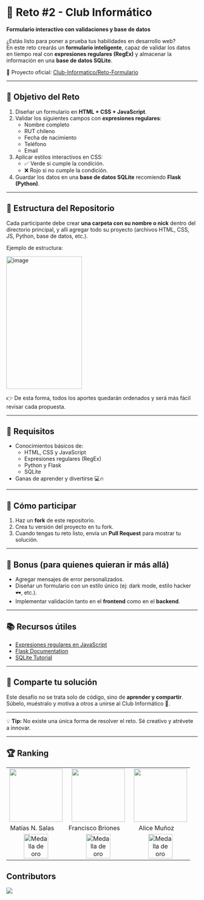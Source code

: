 # 📝 Reto #2 - Club Informático  
**Formulario interactivo con validaciones y base de datos**  

¿Estás listo para poner a prueba tus habilidades en desarrollo web?  
En este reto crearás un **formulario inteligente**, capaz de validar los datos en tiempo real con **expresiones regulares (RegEx)** y almacenar la información en una **base de datos SQLite**.  

🔗 Proyecto oficial: [Club-Informatico/Reto-Formulario](https://github.com/Club-Informatico/Reto-Formulario)

---

## 🎯 Objetivo del Reto
1. Diseñar un formulario en **HTML + CSS + JavaScript**.  
2. Validar los siguientes campos con **expresiones regulares**:  
   - Nombre completo  
   - RUT chileno  
   - Fecha de nacimiento  
   - Teléfono  
   - Email  
3. Aplicar estilos interactivos en CSS:  
   - ✅ Verde si cumple la condición.  
   - ❌ Rojo si no cumple la condición.  
4. Guardar los datos en una **base de datos SQLite** recomiendo **Flask (Python)**.  

---

## 📂 Estructura del Repositorio

Cada participante debe crear **una carpeta con su nombre o nick** dentro del directorio principal, y allí agregar todo su proyecto (archivos HTML, CSS, JS, Python, base de datos, etc.).

Ejemplo de estructura:

<img width="199" height="349" alt="image" src="https://github.com/user-attachments/assets/d6d3edd3-6009-486f-a5da-28d7c080fcf5" />

👉 De esta forma, todos los aportes quedarán ordenados y será más fácil revisar cada propuesta.  

---

## 🚀 Requisitos
- Conocimientos básicos de:
  - HTML, CSS y JavaScript  
  - Expresiones regulares (RegEx)  
  - Python y Flask  
  - SQLite  
- Ganas de aprender y divertirse 💻🔥  

---

## 🏁 Cómo participar
1. Haz un **fork** de este repositorio.  
2. Crea tu versión del proyecto en tu fork.  
3. Cuando tengas tu reto listo, envía un **Pull Request** para mostrar tu solución.  

---

## 🌟 Bonus (para quienes quieran ir más allá)
- Agregar mensajes de error personalizados.  
- Diseñar un formulario con un estilo único (ej: dark mode, estilo hacker 🕶️, etc.).  
- Implementar validación tanto en el **frontend** como en el **backend**.  

---

## 📚 Recursos útiles
- [Expresiones regulares en JavaScript](https://developer.mozilla.org/es/docs/Web/JavaScript/Guide/Regular_expressions)  
- [Flask Documentation](https://flask.palletsprojects.com/)  
- [SQLite Tutorial](https://www.sqlitetutorial.net/)  

---

## 🎉 Comparte tu solución
Este desafío no se trata solo de código, sino de **aprender y compartir**.  
Súbelo, muéstralo y motiva a otros a unirse al Club Informático 🚀.  

---

💡 **Tip:** No existe una única forma de resolver el reto. Sé creativo y atrévete a innovar.  

---

## 🏆 Ranking

<table align="center">
  <tr>
    <td align="center">
      <a href="https://mnsalas.cl">
        <img src="https://avatars.githubusercontent.com/u/42161973?v=4" width="140" />
      </a>
    </td>
     <td align="center">
      <a href="https://www.linkedin.com/in/francisco-javier-briones-letelier-9a5439137/">
        <img src="https://avatars.githubusercontent.com/u/24437321?v=4" width="140" />
      </a>
    </td>
     <td align="center">
      <a href="#">
        <img src="https://avatars.githubusercontent.com/u/177916251?v=4" width="140" />
      </a>
    </td>
  </tr>
  <tr>
    <td align="center">Matias N. Salas <img src="https://rawcdn.githack.com/twitter/twemoji/v14.0.2/assets/svg/1f1e8-1f1f1.svg" width="16" /></td>
    <td align="center">Francisco Briones <img src="https://rawcdn.githack.com/twitter/twemoji/v14.0.2/assets/svg/1f1e8-1f1f1.svg" width="16" /></td>
    <td align="center">Alice Muñoz <img src="https://rawcdn.githack.com/twitter/twemoji/v14.0.2/assets/svg/1f1e8-1f1f1.svg" width="16" /></td>
  </tr>
  <tr>
     <td align="center">
     <img src="https://twemoji.maxcdn.com/v/latest/svg/1f947.svg" width="64" alt="Medalla de oro" />
     </td>
     <td align="center">
     <img src="https://twemoji.maxcdn.com/v/latest/svg/1f948.svg" width="64" alt="Medalla de oro" />
     </td>
     <td align="center">
     <img src="https://twemoji.maxcdn.com/v/latest/svg/1f949.svg" width="64" alt="Medalla de oro" />
     </td>
  </tr>
</table>

## Contributors

<a href="https://github.com/Club-Informatico/Reto-Formulario/graphs/contributors">
  <img src="https://contrib.rocks/image?repo=Club-Informatico/Reto-Formulario" />
</a>


